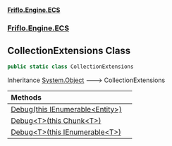 #### [Friflo.Engine.ECS](index.md 'index')
### [Friflo.Engine.ECS](Friflo.Engine.ECS.md 'Friflo.Engine.ECS')

## CollectionExtensions Class

```csharp
public static class CollectionExtensions
```

Inheritance [System.Object](https://docs.microsoft.com/en-us/dotnet/api/System.Object 'System.Object') &#129106; CollectionExtensions

| Methods | |
| :--- | :--- |
| [Debug(this IEnumerable&lt;Entity&gt;)](CollectionExtensions.Debug(thisIEnumerable_Entity_).md 'Friflo.Engine.ECS.CollectionExtensions.Debug(this System.Collections.Generic.IEnumerable<Friflo.Engine.ECS.Entity>)') | |
| [Debug&lt;T&gt;(this Chunk&lt;T&gt;)](CollectionExtensions.Debug_T_(thisChunk_T_).md 'Friflo.Engine.ECS.CollectionExtensions.Debug<T>(this Friflo.Engine.ECS.Chunk<T>)') | |
| [Debug&lt;T&gt;(this IEnumerable&lt;T&gt;)](CollectionExtensions.Debug_T_(thisIEnumerable_T_).md 'Friflo.Engine.ECS.CollectionExtensions.Debug<T>(this System.Collections.Generic.IEnumerable<T>)') | |
